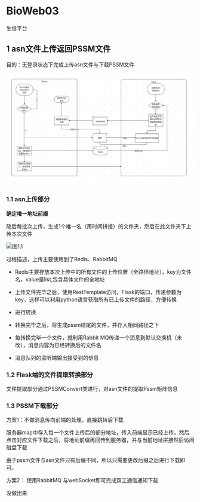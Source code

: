# BioWeb03

生信平台

## 1 asn文件上传返回PSSM文件

目的：无登录状态下完成上传asn文件与下载PSSM文件

![img](https://github.com/LoveADMilk/BioWeb03/blob/master/summary/image/asn%E6%96%87%E4%BB%B6%E8%BD%AC%E6%8D%A2%E4%B8%BAPSSM.PNG?raw=true)

### 1.1 asn上传部分

**确定唯一地址前缀**

随后每批次上传，生成1个唯一名（用时间拼接）的文件夹，然后在此文件夹下上传本次文件

![图1.1](https://github.com/LoveADMilk/BioWeb03/blob/master/summary/image/%E5%9B%BE1.1.PNG?raw=true)

过程描述，上传主要使用到了Redis、RabbitMQ

- Redis主要存放本次上传中的所有文件的上传位置（全路径地址），key为文件名，value是list,包含具体文件的全地址

- 上传文件完毕之后，使用RestTemplate访问，Flask的端口，传递参数为key，这样可以利用python语言获取所有已上传文件的路径，方便转换
- 进行转换
- 转换完毕之后，将生成pssm结尾的文件，并存入相同路径之下
- 每转换完毕一个文件，就利用Rabbit MQ传递一个消息到默认交换机（未改），消息内容为已经转换后的文件名
- 消息队列的监听端输出接受到的信息

### 1.2 Flask端的文件提取转换部分

文件提取部分通过PSSMConvert类进行，对asn文件的提取Pssm矩阵信息

### 1.3 PSSM下载部分

方案1：不做消息传向前端的处理，直接跳转后下载

服务器map中存入每一个文件上传后的部分地址，传入前端显示已经上传，然后点击对应文件下载之后，将地址前缀再回传到服务器，并与当前地址拼接然后访问磁盘下载

由于pssm文件与asn文件只有后缀不同，所以只需要更改后缀之后进行下载即可。

方案2： 使用RabbitMQ 与webSocket即可完成双工通信通知下载

没做出来


